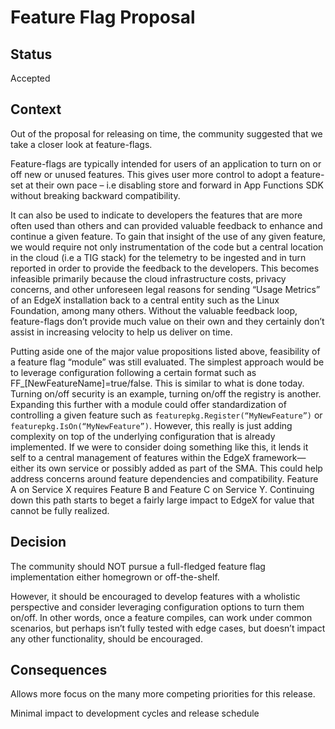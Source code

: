 # Feature Flag Proposal 

## Status 

Accepted 

## Context 

Out of the proposal for releasing on time, the community suggested that we take a closer look at feature-flags.  

Feature-flags are typically intended for users of an application to turn on or off new or unused features. This gives user more control to adopt a feature-set at their own pace – i.e disabling store and forward in App Functions SDK without breaking backward compatibility. 

It can also be used to indicate to developers the features that are more often used than others and can provided valuable feedback to enhance and continue a given feature. To gain that insight of the use of any given feature, we would require not only instrumentation of the code but a central location in the cloud (i.e a TIG stack) for the telemetry to be ingested and in turn reported in order to provide the feedback to the developers. This becomes infeasible primarily because the cloud infrastructure costs, privacy concerns, and other unforeseen legal reasons for sending “Usage Metrics” of an EdgeX installation back to a central entity such as the Linux Foundation, among many others. Without the valuable feedback loop, feature-flags don’t provide much value on their own and they certainly don’t assist in increasing velocity to help us deliver on time.  

Putting aside one of the major value propositions listed above, feasibility of a feature flag “module” was still evaluated. The simplest approach would be to leverage configuration following a certain format such as FF_[NewFeatureName]=true/false. This is similar to what is done today. Turning on/off security is an example, turning on/off the registry is another. Expanding this further with a module could offer standardization of controlling a given feature such as `featurepkg.Register(“MyNewFeature”)` or `featurepkg.IsOn(“MyNewFeature”)`. However, this really is just adding complexity on top of the underlying configuration that is already implemented. If we were to consider doing something like this, it lends it self to a central management of features within the EdgeX framework—either its own service or possibly added as part of the SMA. This could help address concerns around feature dependencies and compatibility. Feature A on Service X requires Feature B and Feature C on Service Y. Continuing down this path starts to beget a fairly large impact to EdgeX for value that cannot be fully realized.  

## Decision 

The community should NOT pursue a full-fledged feature flag implementation either homegrown or off-the-shelf. 

However, it should be encouraged to develop features with a wholistic perspective and consider leveraging configuration options to turn them on/off. In other words, once a feature compiles, can work under common scenarios, but perhaps isn’t fully tested with edge cases, but doesn’t impact any other functionality, should be encouraged.  

## Consequences 

Allows more focus on the many more competing priorities for this release. 

Minimal impact to development cycles and release schedule 

 

 

 